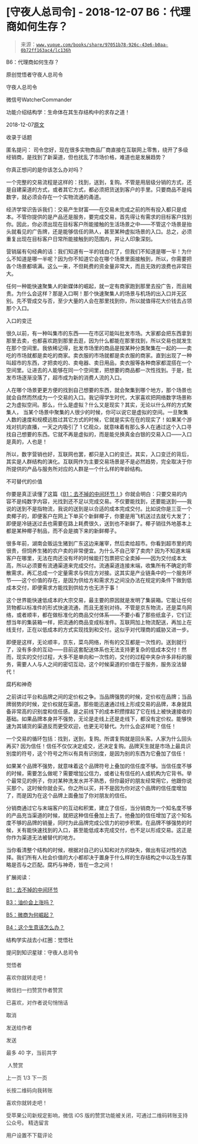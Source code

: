 # [守夜人总司令] - 2018-12-07 B6：代理商如何生存？

> 来源：[`www.yuque.com/books/share/97051b78-926c-43e6-b0aa-0b72ff163ac4/lc136h`](https://www.yuque.com/books/share/97051b78-926c-43e6-b0aa-0b72ff163ac4/lc136h)



B6：代理商如何生存？ 

原创觉悟者守夜人总司令 

守夜人总司令 

微信号WatcherCommander 

功能介绍结构学：生命体在其生存结构中的求存之道！ 

2018-12-07[原文](https://mp.weixin.qq.com/s?__biz=MzAxNDk1NjI2Mw==&mid=2247484095&idx=1&sn=92e2cd9f9c61b8f617f17a3d02139881&chksm=9b8a2137acfda8219dbbef087254bb64ac270538aa6e2448fbbe7d63866a381bbd1dbaf115ba&scene=27#wechat_redirect&cpage=453) 

收录于话题 

匿名提问： 司令您好，现在很多实物商品厂商直接在互联网上零售，绕开了多级经销商，是找到了新渠道，但也扰乱了市场价格，难道也是发展趋势？ 

你真正想问的是你该怎么办对吗？ 

一个完整的交易流程是这样的：找到，送到，复购。不管是用层级分销的方式，还是自建渠道的方式，或者其它方式，都必须把货送到客户的手里。只要商品不是纯数字，就必须会存在一个实物流通的甬道。 

经济学常识告诉我们：交易产生财富——在交易未完成之前的所有投入都只是成本。不管你提供的是产品还是服务，要完成交易，首先得让有需求的目标客户找到你。因此，你必须出现在目标客户所能接触的生活场景之中——不管这个场景是抬头就看见的广告牌，还是能够信任的熟人，甚至某种虚拟场景的入口。总之，必须重复出现在目标客户日常所能接触到的范围内，并让人印象深刻。 

营销届有句经典的话：我们知道有一半的钱白花了，但我们不知道是哪一半！为什么不知道是哪一半呢？因为你不知道它会在哪个场景里面接触到，所以，你需要把各个场景都填满。这么一来，不但耗费的资金量非常大，而且无效的浪费也非常巨大。 

任何一种能快速聚集人的新媒体的崛起，就一定有商家跑到那里去投广告，而且贼贵。为什么会这样？那是入口啊！那个快速聚集人的场景与机场的出入口并无区别。先不管成交与否，至少大量的人会在那里找到你，所以就值得花大价钱去占领那个入口。 

入口的变迁 

很久以前，有一种叫集市的东西——在市区可能叫批发市场。大家都会把东西拿到那里去卖，也都喜欢跑到那里去逛，因为什么都能在那里找到，所以交易也就发生在那个空间里。我依稀记得，批发市场里的商品是按某种分类聚集在一起的——卖吃的市场就都是卖吃的商家。卖衣服的市场就都是卖衣服的商家。直到出现了一种叫超市的东西，才把卖吃的、卖电器、卖日用品，卖衣服等各种商家都混搭在一个空间里。让进去的人能够在同一个空间里，把想要的商品都一次性找到。于是，批发市场逐渐没落了，超市成为新的消费人流的入口。 

人在哪个场景更更方便的找到自己想要的东西，就会聚集到哪个地方，那个场景也就会自然而然成为一个交易的入口。我记得学生时代，大家喜欢把网络数字场景称之为虚拟空间。那么，什么是虚拟？什么又是现实？其实，无论以什么样的方式聚集人， 当某个场景中聚集的人很少的时候，你可以说它是虚拟的空间。一旦聚集人数的速度和规模远胜过其它方式的时候，它就是实实在在的现实了！如果某个游戏对抗的直播，一天之内吸引了 1 亿观众，就意味着有那么多人在通过这个入口寻找自己想要的东西。它就不再是虚拟的，而是能兑换真金白银的交易入口——入口是真的，人也是！ 

所以，数字营销也好，互联网也罢，都只是入口的变迁。其实，入口变迁的背后，其实是人群结构的演化。互联网作为主要交易场景是不是必然趋势，完全取决于你所提供的产品与服务所对应的人群是一个什么样的年龄结构。 

不可替代的价值 

你要是真正读懂了这篇《[B1：去不掉的中间环节！](https://mp.weixin.qq.com/s?__biz=MzIzMDYwOTM0Mg==&mid=2247483903&idx=1&sn=e8a21cb816d6a27d869f81463805a208&scene=21#wechat_redirect)》你就会明白：只要交易的内容不是纯数字内容，光找到还不足以完成交易。不仅要能找到，还要能送到——我说的送到不是指物流，我说的送到是以合适的成本完成交付。比如说你是三亚一个卖椰子的，即便客户在网上下单买个新鲜椰子，你要是用飞机送过去就亏大发了；即便是冷链送过去也需要在路上耗费很久，送到也不新鲜了。椰子销往外地基本上都是某种椰子制品，而不会是摘下来的新鲜椰子。 

很多年前，湖南会贩运生猪到广东这边来屠宰，然后卖给超市。你看到超市里的肉很贵，但饲养生猪的农户卖的非常便宜。为什么不自己宰了卖肉? 因为不知道末端客户在哪里，无法在肉还没有坏的时候能打包票把它全卖掉——因为交付成本太高，所以必须要有流通渠道来完成交付。流通渠道连接末端，收集所有不确定的零散需求，再汇总成一个定量需求与供应方对接。这其实是产业链条中的一个服务环节——这个价值的存在，是因为供给方和需求方之间没办法在规定的条件下做到低成本交付，即便需求方能找到供给方也无济于事！ 

这个世界能快速低成本的大宗交易，最主要的原因就是发明了集装箱。它能让任何货物都以标准件的形式快速流通，而且无差别对待。不管是京东物流，还是菜鸟网络，或者顺丰，都在做标准化的商品交付体系——不要小看了那些纸盒子，它们正想当年的集装箱一样，把流通的商品变成标准件。互联网加上物流配送，再加上在线支付，正在以低成本的方式实现找到和交付。这似乎对代理商的威胁又进一步。 

即便是这样，无论顺丰，京东，菜鸟网络，所有的交互都是一次性的。送到就行了，没有多余的互动——目前这套配送体系也无法支持更复杂的低成本交付！然而，现实的交付过程，大多不是单向和一次性的，交付的过程中夹杂许多非标的服务，需要人人与人之间的密切互动，这个时候渠道的价值在于服务，服务没法替代！ 

腐朽和神奇 

之前讲过平台和品牌之间的定价权之争。当品牌强势的时候，定价权在品牌；当品牌弱势的时候，定价权就在渠道。那些能迅速通过线上形成交易的品牌，本身就具备非常高的识别度和信任感。是之前线下的成本积攒撑起了它在线上被快速接收的基础。如果品牌本身并不强势，无论是走线上还是走线下，都没有定价权。能够快速为其铺货的渠道反而更受欢迎，也更无可替代。为什么会这样呢？信任！ 

一个交易的循环包括：找到，送到，复购。所谓复购就是回头客。人家为什么回头再买? 因为信任！信任不仅仅决定成交，还决定复购。品牌天生就是市场上最具识别度的符号，这个符号之所以有具有识别度，是因为别的东西为它叠加了信任！ 

如果某个品牌不强势，就意味着这个品牌符号上叠加的信任度不够。当信任度不够的时候，需要怎么做呢？需要增加公信力，或者让有信任的人或机构为它背书。举个最常见的例子，你对某种洗发水并不熟悉，但你最好的朋友经常用它，他跟你说买那个。这时候你就会买。你之所以买，并不是因为你对这个品牌的信任度增加了，而是因为在这个品牌上面叠加了你对朋友的信任。 

分销商通过它与末端客户的互动和积累，建立了信任，当分销商为一个知名度不够的产品充当渠道的时候，就把这种信任叠加上去了。他叠加的信任增加了这个知名度不够的品牌的销量，同时为此品牌完成公信力的初步积累。在品牌不够强势的时候，关有能快速找到的入口，甚至能低成本完成交付，也不足以形成交易。这正是你作为渠道无法被替代的地方。 

当你看清整个结构的时候，根据对自己的认知和对方的缺失，做出有征对性的选择。我们所有人社会价值的大小都却决于置身于什么样的生存结构之中以及生存策略是否与之匹配。腐朽与神奇，皆在一念之间！ 

扩展阅读： 

[B1：去不掉的中间环节](http://mp.weixin.qq.com/s?__biz=MzAxNDk1NjI2Mw==&mid=2247484061&idx=1&sn=1209c5618c7a801825c4d601715c442d&chksm=9b8a2115acfda803a021253d6a306e6c95fffb1fdfae4daedf94c8f602c7d2c9e52452759093&scene=21#wechat_redirect) 

[B3：油价会上涨吗？](http://mp.weixin.qq.com/s?__biz=MzAxNDk1NjI2Mw==&mid=2247484078&idx=1&sn=6eee861727c21eef764e35f2379d643d&chksm=9b8a2126acfda83052cc25adc2294b7e0ccbece32af96e58033b4e7febfbd9ef719bba384a87&scene=21#wechat_redirect) 

[B5：微商为何崛起？](http://mp.weixin.qq.com/s?__biz=MzAxNDk1NjI2Mw==&mid=2247484091&idx=1&sn=b04a6ed042309aebe0ddeb9f2062b2c5&chksm=9b8a2133acfda825bb834b0623e353b08ad218c9d4a1b14f564ea0ff3fa196b61cfc719b7581&scene=21#wechat_redirect) 

[B4：这个生意该怎么办？](http://mp.weixin.qq.com/s?__biz=MzAxNDk1NjI2Mw==&mid=2247484087&idx=1&sn=a9e90f6393238877c489f63e0cac46f9&chksm=9b8a213facfda8298eb01445003a5d7a4a72a0512e32c02d8e413f109ad907fda5dbf0a11d93&scene=21#wechat_redirect) 

结构学实战去小红圈：觉悟社 

提问到知识星球：守夜人总司令  

<ne-card data-card-name="image" data-card-type="inline" id="lc2EK" data-event-boundary="card" style="color: rgb(51, 51, 51);">

觉悟者 

喜欢你就转走吧！ 

微信扫一扫赞赏作者赞赏 

已喜欢，对作者说句悄悄话 

取消 

发送给作者 

发送 

最多 40 字，当前共字 

 人赞赏 

上一页 1/3 下一页 

长按二维码向我转账 

喜欢你就转走吧！ 

受苹果公司新规定影响，微信 iOS 版的赞赏功能被关闭，可通过二维码转账支持公众号。 <ne-h3 id="7jJPq" data-lake-id="7jJPq"><ne-heading-ext><ne-heading-anchor></ne-heading-anchor><ne-heading-fold></ne-heading-fold></ne-heading-ext><ne-heading-content>精选留言</ne-heading-content></ne-h3> 

用户设置不下载评论</ne-card>